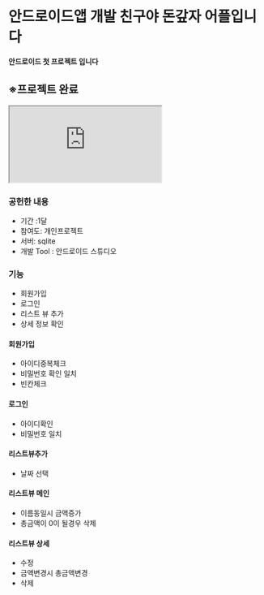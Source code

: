 # 안드로이드앱 개발 친구야 돈갚자 어플입니다
<html>
  <body>
<h4>안드로이드 첫 프로젝트 입니다</h4>
<h2>※프로젝트 완료</h2>
<iframe src="https://youtu.be/QcAzNCdefAY"></iframe>

<h3>공헌한 내용</h3>
<ul>
  <li>기간 :1달</li>
  <li>참여도: 개인프로젝트</li>
  <li>서버: sqlite</li>
  <li>개발 Tool : 안드로이드 스튜디오</li>
</ul>
<h3>기능</h3>
<ul>
  <li>회원가입</li>
  <li>로그인</li>
  <li>리스트 뷰 추가</li>
  <li>상세 정보 확인</li>
</ul>
<h4>회원가입</h4>
<ul>
  <li>아이디중복체크</li>
  <li>비밀번호 확인 일치</li>
  <li>빈칸체크</li>
</ul>
<h4>로그인</h4>
<ul>
  <li>아이디확인</li>
  <li>비밀번호 일치</li>
</ul>
<h4>리스트뷰추가</h4>
<ul>
  <li>날짜 선택</li>
</ul>
<h4>리스트뷰 메인</h4>
<ul>
  <li>이름동일시 금액증가</li>
  <li>총금액이 0이 될경우 삭제</li>
</ul>
<h4>리스트뷰 상세</h4>
<ul>
  <li>수정</li>
  <li>금액변경시 총금액변경</li>
  <li>삭제</li>
</ul>
     </body>
  </html>


